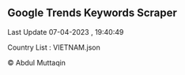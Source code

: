 

## Google Trends Keywords Scraper 
 
Last Update 07-04-2023 , 19:40:49

Country List :
VIETNAM.json



© Abdul Muttaqin 
